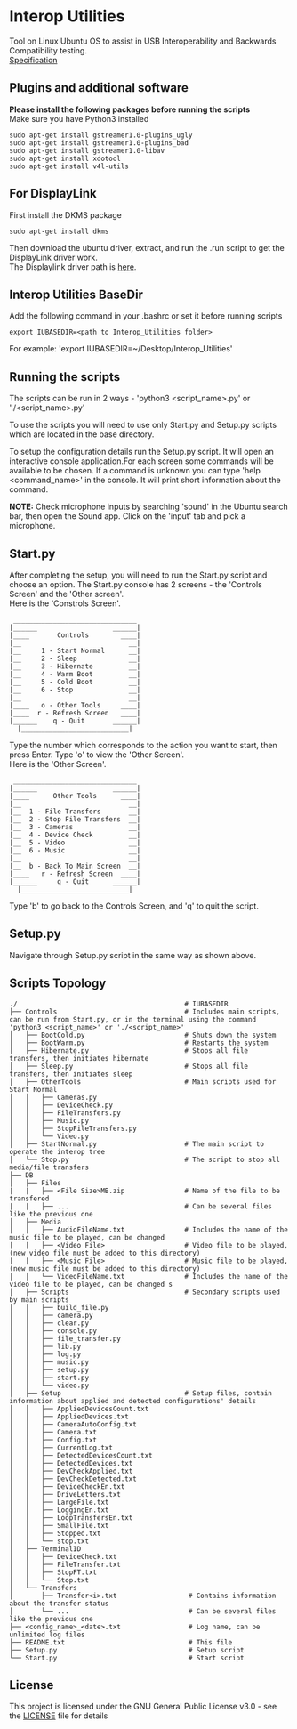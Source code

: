 # Interop Utilities

Tool on Linux Ubuntu OS to assist in USB Interoperability and Backwards Compatibility testing.  
[Specification](https://www.usb.org/sites/default/files/3.1%20Interoperability%20Testing%20v0.95%20w%20USB%20Type-C.pdf)

## Plugins and additional software
**Please install the following packages before running the scripts**  
Make sure you have Python3 installed

```
sudo apt-get install gstreamer1.0-plugins_ugly
sudo apt-get install gstreamer1.0-plugins_bad
sudo apt-get install gstreamer1.0-libav
sudo apt-get install xdotool
sudo apt-get install v4l-utils
```

## For DisplayLink

First install the DKMS package
```
sudo apt-get install dkms
```

Then download the ubuntu driver, extract, and run the .run script to get the DisplayLink driver work.  
The Displaylink driver path is [here](http://www.displaylink.com/downloads/ubuntu).

## Interop Utilities BaseDir

Add the following command in your .bashrc or set it before running scripts
```
export IUBASEDIR=<path to Interop_Utilities folder>
```
For example: 'export IUBASEDIR=~/Desktop/Interop_Utilities'

## Running the scripts

The scripts can be run in 2 ways - 'python3 <script_name>.py' or  './<script_name>.py'  

To use the scripts you will need to use only Start.py and Setup.py scripts which are located in the base directory.  

To setup the configuration details run the Setup.py script. It will open an interactive console application.For each screen some commands will be available to be chosen. If a command is unknown you can type 'help <command_name>' in the console. It will print short information about the command.

**NOTE:**
Check microphone inputs by searching 'sound' in the Ubuntu search bar, then open the Sound app. Click on the 'input' tab and pick a microphone.  

## Start.py

After completing the setup, you will need to run the Start.py script and choose an option. The Start.py console has 2 screens - the 'Controls Screen' and the 'Other screen'.  
Here is the 'Constrols Screen'.
```
 _______________________________
|______                   ______|
|____       Controls        ____|
|__                           __|
|__     1 - Start Normal      __|
|__     2 - Sleep             __|
|__     3 - Hibernate         __|
|__     4 - Warm Boot         __|
|__     5 - Cold Boot         __|
|__     6 - Stop              __|
|__                           __|
|____   o - Other Tools     ____|
|____  r - Refresh Screen   ____|
|______    q - Quit       ______|
  |___________________________|
```

Type the number which corresponds to the action you want to start, then press Enter. Type 'o' to view the 'Other Screen'.  
Here is the 'Other Screen'.
```
 _______________________________
|______                   ______|
|____      Other Tools      ____|
|__                           __|
|__  1 - File Transfers       __|
|__  2 - Stop File Transfers  __|
|__  3 - Cameras              __|
|__  4 - Device Check         __|
|__  5 - Video                __|
|__  6 - Music                __|
|__                           __|
|__  b - Back To Main Screen  __|
|____   r - Refresh Screen  ____|
|______     q - Quit      ______|
  |___________________________|
```

Type 'b' to go back to the Controls Screen, and 'q' to quit the script.

## Setup.py

Navigate through Setup.py script in the same way as shown above.

## Scripts Topology
```
./                                          # IUBASEDIR
├── Controls                                # Includes main scripts, can be run from Start.py, or in the terminal using the command 'python3 <script_name>' or './<script_name>'
│   ├── BootCold.py                         # Shuts down the system
│   ├── BootWarm.py                         # Restarts the system
│   ├── Hibernate.py                        # Stops all file transfers, then initiates hibernate
│   ├── Sleep.py                            # Stops all file transfers, then initiates sleep
│   ├── OtherTools                          # Main scripts used for Start Normal
│   │   ├── Cameras.py
│   │   ├── DeviceCheck.py
│   │   ├── FileTransfers.py
│   │   ├── Music.py
│   │   ├── StopFileTransfers.py
│   │   └── Video.py
│   ├── StartNormal.py                      # The main script to operate the interop tree
│   └── Stop.py                             # The script to stop all media/file transfers
├── DB
│   ├── Files
|   |   ├── <File Size>MB.zip               # Name of the file to be transfered
|   |   ├── ...                             # Can be several files like the previous one
│   ├── Media
│   │   ├── AudioFileName.txt               # Includes the name of the music file to be played, can be changed
|   |   ├── <Video File>                    # Video file to be played, (new video file must be added to this directory)
|   |   ├── <Music File>                    # Music file to be played, (new music file must be added to this directory)
│   │   └── VideoFileName.txt               # Includes the name of the video file to be played, can be changed s
│   ├── Scripts                             # Secondary scripts used by main scripts
│   │   ├── build_file.py
│   │   ├── camera.py
│   │   ├── clear.py
│   │   ├── console.py
│   │   ├── file_transfer.py
│   │   ├── lib.py
│   │   ├── log.py
│   │   ├── music.py
│   │   ├── setup.py
│   │   ├── start.py
│   │   └── video.py
│   ├── Setup                               # Setup files, contain information about applied and detected configurations' details
│   │   ├── AppliedDevicesCount.txt
│   │   ├── AppliedDevices.txt
│   │   ├── CameraAutoConfig.txt
│   │   ├── Camera.txt
│   │   ├── Config.txt
│   │   ├── CurrentLog.txt
│   │   ├── DetectedDevicesCount.txt
│   │   ├── DetectedDevices.txt
│   │   ├── DevCheckApplied.txt
│   │   ├── DevCheckDetected.txt
│   │   ├── DeviceCheckEn.txt
│   │   ├── DriveLetters.txt
│   │   ├── LargeFile.txt
│   │   ├── LoggingEn.txt
│   │   ├── LoopTransfersEn.txt
│   │   ├── SmallFile.txt
│   │   ├── Stopped.txt
│   │   └── stop.txt
│   ├── TerminalID
│   │   ├── DeviceCheck.txt
│   │   ├── FileTransfer.txt
│   │   ├── StopFT.txt
│   │   └── Stop.txt
│   └── Transfers
│       ├── Transfer<i>.txt                  # Contains information about the transfer status
│       └── ...                              # Can be several files like the previous one
├── <config_name>_<date>.txt                 # Log name, can be unlimited log files
├── README.txt                               # This file
├── Setup.py                                 # Setup script
└── Start.py                                 # Start script
```

## License

This project is licensed under the GNU General Public License v3.0 - see the [LICENSE](LICENSE.md) file for details
